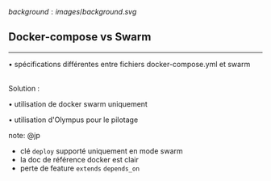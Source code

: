 $background:images/background.svg$
## Docker-compose vs Swarm
---

<section>
  <p class="fragment fade-up">• spécifications différentes entre fichiers docker-compose.yml et swarm<br/></p>


  <p class="fragment fade-up"><br/>Solution :</p>
  <p class="fragment fade-up">• utilisation de docker swarm uniquement</p>
  <p class="fragment fade-up">• utilisation d'Olympus pour le pilotage</p>
</section>


note: @jp
* clé `deploy` supporté uniquement en mode swarm
* la doc de référence docker est clair
* perte de feature `extends` `depends_on`
